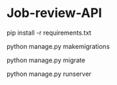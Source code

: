 # Job-review-API

pip install -r requirements.txt

python manage.py makemigrations

python manage.py migrate

python manage.py runserver
